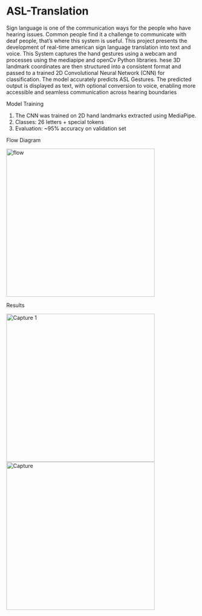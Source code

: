 # ASL-Translation
Sign language is one of the communication ways for the people who have hearing issues. Common people find it a challenge to communicate with deaf people, that’s where this system is useful. This project presents the development of real-time american sign language translation into text and voice. This System captures the hand gestures using a webcam  and processes using the mediapipe and openCv Python libraries. hese 3D landmark coordinates are then structured into a consistent format and passed to a trained 2D Convolutional Neural Network (CNN) for classification. The model accurately predicts ASL Gestures. The predicted output is displayed as text, with optional conversion to voice, enabling more accessible and seamless communication across hearing boundaries

Model Training
1. The CNN was trained on 2D hand landmarks extracted using MediaPipe.
2. Classes: 26 letters + special tokens
3. Evaluation: ~95% accuracy on validation set

Flow Diagram

<img width="392" alt="flow" src="https://github.com/user-attachments/assets/6e9af1bb-07de-47ff-8efd-823a81b4d875" />


Results



<img width="392" alt="Capture 1" src="https://github.com/user-attachments/assets/b40c507e-85d7-45ed-b32a-7d7e251129ec" />

<img width="392" alt="Capture" src="https://github.com/user-attachments/assets/f8e5a21f-7365-4d38-8163-fe427187dc2b" />




